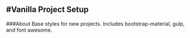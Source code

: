 #Vanilla Project Setup
---
###About
Base styles for new projects. Includes bootstrap-material, gulp, and font awesome.

	
